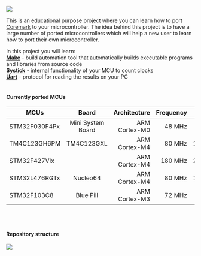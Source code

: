 ![](https://lh3.googleusercontent.com/tGsP90k5rIOJxLOjpQHtLuFidqPc9014MLafYCJ3keR67zjKMnBsX69u3btXyqTZTtVzhZUp-YOiMHQ0vswwThnPBmgQTOnXssH_Vw7k8Jh7sYCO3C_jNRgurzmD7XUQiePPyC55caOyEI-5f8grigwaml6bUP3YRYG8wo6CpH0ER0_iL0dG8dMFkNhvVyFyYiCWm3KyXR8qSKGpAWp8ogmV73kqUQnq6-B3_CYtNmbJFg0Q9HviTabaqM7SeKWYGhSFTD10fMvDzjaQmWyEtRXCjeEme77LmPR8lp1XVq368dui9zD-OE6wdPvL__hkFRBFfzYq8Gm9xG8fkugrleo1Mu9rw6_KkMupl6Y-yvlrE_lx1vzlOJibsyLoct856r0cuU4Yq-CVRsmPzmwjbEXGF9GF3q-x6zBfgh4WkVSCZC9hbT7aKp2zNu4D2RQf22QL0qPzBs_QlVMC2ZYVlDrN2b6ksRDpIIxi-h7Ign0K4yyunYHSLXsUE70gbvTi1sKxzL6gvthhvYyfEfLb38xGH7rDonIlw7vZgS2J0zNq7JSjcJMiDowzS5Cz_7SSuy1YKOF5HxIDH70GkQASUHrRLmnhIDDt7TJYK-yks8kj1MXB_uGudvGOM2eb7ZTkgQK8W7InNgTXF3qfqwy7JtMR5mE4uVOQWWETFJzd7l4QllmfEL2tefMMIM-MHjGvnVJAcYalq9UZPX5puhDFRoU=w338-h106-no)

This is an educational purpose project where you can learn how to port [Coremark](https://www.eembc.org/coremark/) to your microcontroller. 
The idea behind this project is to have a large number of ported microcontrollers which will help a new user to learn how to port their own microcontroller.

In this project you will learn:</br>
<b>[Make](https://en.wikipedia.org/wiki/Make_(software))</b> - build automation tool that automatically builds executable programs and libraries from source code</br>
<b>[Systick](http://infocenter.arm.com/help/index.jsp?topic=/com.arm.doc.dai0179b/ar01s02s08.html)</b> - internal functionality of your MCU to count clocks</br>
<b>[Uart](https://en.wikipedia.org/wiki/Universal_asynchronous_receiver-transmitter)</b> - protocol for reading the results on your PC </br>
</br>

#### Currently ported MCUs


| MCUs             | Board             | Architecture  | Frequency | Score  |
| ---------------- |:-----------------:| -------------:| ---------:| ------:|
| STM32F030F4Px    | Mini System Board | ARM Cortex-M0 | 48 MHz    | 36.10  |
| TM4C123GH6PM     | TM4C123GXL        | ARM Cortex-M4 | 80 MHz    | 102.01 |
| STM32F427VIx     |                   | ARM Cortex-M4 | 180 MHz   | 258.33 |
| STM32L476RGTx    | Nucleo64          | ARM Cortex-M4 | 80 MHz    | 127.87 |
| STM32F103C8      | Blue Pill         | ARM Cortex-M3 | 72 MHz    | 95.93  |

<br><br>
#### Repository structure

![](https://lh3.googleusercontent.com/L9COQzzhtZ8cHr7RBAyXnNNehV8Co9rbc4UaHS8orISBKIsuQqOt5a1fKohVEoV_A4zAFKXLaMLSruKqmlP4Pu5knuOALBRonPVRkFuTrXTAgS65iDSBvW-Nr7YH89GiBR4ZpNebOlvyPAemjLNs2a_Qa4C_99imRdTAploSZw9cbOStRmi1dPHQ-yMluwR9jphT34bH40GTtvfcsrtXiS1ZbwZOs_2g_R2qePwaPMzh1_IgqJS5tKUlOgwfsyVf4bF2SBJO_BOjMm_RIGNZ1-VT9WLrDWG10jgGHFk59XUE6fx9tDW6L6VvvVz7ESYQ0uG-jQ_-n3tLjikjfYGpw42Xxp-8ijeM7anD0z9t5vbG_BIPpUebwO8Ek43HeHhT9317bPj7URIV_cySgmH_auUcXQ0gLVbpLUB-7o2c9DLIPRU7YLFZ5nqJQQy2eOfCRYtEb7ov592GQwTHQdY4DcCfVyEajExUk3tKMOSkk5-LQiO5ZW6UqpumJY7qK0x6FACUB6cG6SSYPN6sqXu8ZFlMbfvjghAN-MQ4V-Heod6lMVAtPtGu7jjMGDLiMakTYqBO8nNCMJSjI3RyP8igF2aO0xVPgQE5xelASy3z5DAvVuFFU-1b4wfINhvFGOy3KkfekjQ9LkCTOvghhq4D9vHSFwzXTAFFrWud0riFC3MCYIm2Hn2jJCCuZrRe9eDlJgAIG7Q2Gv7TcDGB8mZYBtg=w601-h351-no)
